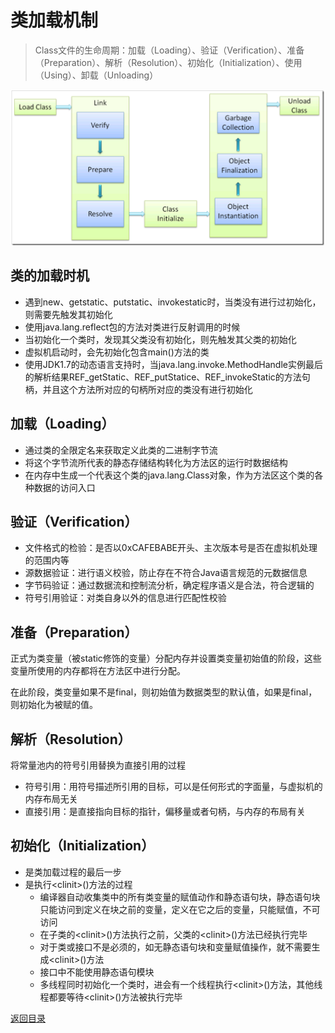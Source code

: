 # 类加载机制
>Class文件的生命周期：加载（Loading）、验证（Verification）、准备（Preparation）、解析（Resolution）、初始化（Initialization）、使用（Using）、卸载（Unloading）

![](./img/class_loading_1.png)

## 类的加载时机
* 遇到new、getstatic、putstatic、invokestatic时，当类没有进行过初始化，则需要先触发其初始化
* 使用java.lang.reflect包的方法对类进行反射调用的时候
* 当初始化一个类时，发现其父类没有初始化，则先触发其父类的初始化
* 虚拟机启动时，会先初始化包含main()方法的类
* 使用JDK1.7的动态语言支持时，当java.lang.invoke.MethodHandle实例最后的解析结果REF_getStatic、REF_putStatice、REF_invokeStatic的方法句柄，并且这个方法所对应的句柄所对应的类没有进行初始化

## 加载（Loading）
* 通过类的全限定名来获取定义此类的二进制字节流
* 将这个字节流所代表的静态存储结构转化为方法区的运行时数据结构
* 在内存中生成一个代表这个类的java.lang.Class对象，作为方法区这个类的各种数据的访问入口

## 验证（Verification）
* 文件格式的检验：是否以0xCAFEBABE开头、主次版本号是否在虚拟机处理的范围内等
* 源数据验证：进行语义校验，防止存在不符合Java语言规范的元数据信息
* 字节码验证：通过数据流和控制流分析，确定程序语义是合法，符合逻辑的
* 符号引用验证：对类自身以外的信息进行匹配性校验

## 准备（Preparation）
正式为类变量（被static修饰的变量）分配内存并设置类变量初始值的阶段，这些变量所使用的内存都将在方法区中进行分配。

在此阶段，类变量如果不是final，则初始值为数据类型的默认值，如果是final，则初始化为被赋的值。

## 解析（Resolution）
将常量池内的符号引用替换为直接引用的过程
* 符号引用：用符号描述所引用的目标，可以是任何形式的字面量，与虚拟机的内存布局无关
* 直接引用：是直接指向目标的指针，偏移量或者句柄，与内存的布局有关

## 初始化（Initialization）
* 是类加载过程的最后一步
* 是执行\<clinit\>()方法的过程
    * 编译器自动收集类中的所有类变量的赋值动作和静态语句块，静态语句块只能访问到定义在块之前的变量，定义在它之后的变量，只能赋值，不可访问
    * 在子类的\<clinit\>()方法执行之前，父类的\<clinit\>()方法已经执行完毕
    * 对于类或接口不是必须的，如无静态语句块和变量赋值操作，就不需要生成\<clinit\>()方法
    * 接口中不能使用静态语句模块
    * 多线程同时初始化一个类时，进会有一个线程执行\<clinit\>()方法，其他线程都要等待\<clinit\>()方法被执行完毕

[返回目录](../CONTENTS.md)